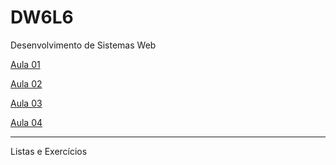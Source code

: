 # DW6L6
Desenvolvimento de Sistemas Web

[Aula 01](https://github.com/cbeluzo/DW6L6/blob/main/Aula%2001.md)

[Aula 02](https://github.com/cbeluzo/DW6L6/blob/main/Aula%2002.md)

[Aula 03](https://github.com/cbeluzo/DW6L6/blob/main/Aula%2003.md)

[Aula 04](https://github.com/cbeluzo/DW6L6/blob/main/Aula%2004.md)

---
Listas e Exercícios

